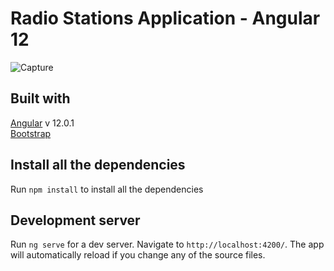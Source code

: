 # Radio Stations Application - Angular 12

![Capture](https://user-images.githubusercontent.com/6864415/119489176-54593600-bd53-11eb-8c4f-6ffbce3d96ad.PNG)


## Built with

[Angular](https://angular.io/) v 12.0.1 <br>
[Bootstrap](https://getbootstrap.com/) 

## Install all the dependencies

Run `npm install` to install all the dependencies

## Development server

Run `ng serve` for a dev server. Navigate to `http://localhost:4200/`. The app will automatically reload if you change any of the source files.
